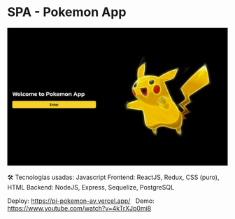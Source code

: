 # SPA - Pokemon App

<p align='center'>
    <img src='https://github.com/arielventu/PI-Pokemon/blob/main/portada_SPA.png' </img>
</p>

🛠️ Tecnologías usadas:
Javascript
Frontend: ReactJS, Redux, CSS (puro), HTML
Backend: NodeJS, Express, Sequelize, PostgreSQL

Deploy: https://pi-pokemon-av.vercel.app/
&nbsp;
Demo: https://www.youtube.com/watch?v=4kTrXJp0mi8
